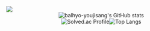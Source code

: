 <img src="https://capsule-render.vercel.app/api?type=waving&color=auto&height=300&section=header&text=YUNJISANG&fontSize=90" />

<div style="display:flex; flex-direction:column; align-items:center;">
<img src="https://github-readme-stats.vercel.app/api?username=balhyo-younjisang&show_icons=true&theme=tokyonight" alt="balhyo-youjisang's GitHub stats">
<div style="display:flex">
<img src="http://mazassumnida.wtf/api/generate_badge?boj=younjisang" alt="Solved.ac Profile">
<img src="https://github-readme-stats.vercel.app/api/top-langs/?username=balhyo-younjisang&layout=compact&theme=dracula" alt="Top Langs">
</div>
</div>

